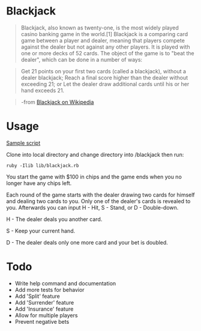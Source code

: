 # Blackjack

> Blackjack, also known as twenty-one, is the most widely played casino banking game in the world.[1] Blackjack is a comparing card game between a player and dealer, meaning that players compete against the dealer but not against any other players. It is played with one or more decks of 52 cards. The object of the game is to "beat the dealer", which can be done in a number of ways:

> Get 21 points on your first two cards (called a blackjack), without a dealer blackjack;
Reach a final score higher than the dealer without exceeding 21; or
Let the dealer draw additional cards until his or her hand exceeds 21.

> -from [Blackjack on Wikipedia](http://en.wikipedia.org/wiki/Blackjack)

# Usage

[Sample script](https://gist.github.com/jjlangholtz/a586f3f2da32ef45e272)

Clone into local directory and change directory into /blackjack then run:

    ruby -Ilib lib/blackjack.rb

You start the game with $100 in chips and the game ends when you no longer have
any chips left.

Each round of the game starts with the dealer drawing two cards for himself and dealing two
cards to you. Only one of the dealer's cards is revealed to you. Afterwards you
can input H - Hit, S - Stand, or D - Double-down.

H - The dealer deals you another card.

S - Keep your current hand.

D - The dealer deals only one more card and your bet is doubled.


# Todo

* Write help command and documentation
* Add more tests for behavior
* Add 'Split' feature
* Add 'Surrender' feature
* Add 'Insurance' feature
* Allow for multiple players
* Prevent negative bets
